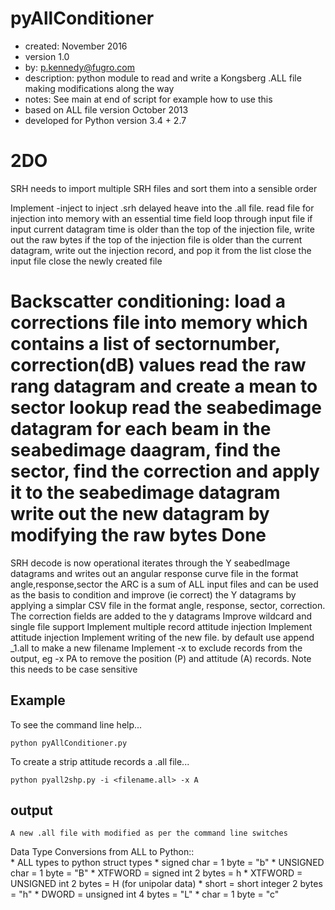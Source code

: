 pyAllConditioner
=====
* created:          November 2016
* version           1.0
* by:               p.kennedy@fugro.com
* description:      python module to read and write a Kongsberg .ALL file making modifications along the way
* notes:            See main at end of script for example how to use this
* based on ALL file version October 2013 
* developed for Python version 3.4 + 2.7

2DO
===
SRH needs to import multiple SRH files and sort them into a sensible order

Implement -inject <filename> to inject .srh delayed heave into the .all file.
    read file for injection into memory with an essential time field
    loop through input file
        if input current datagram time is older than the top of the injection file, write out the raw bytes
        if the top of the injection file is older than the current datagram, write out the injection record, and pop it from the list
    close the input file
    close the newly created file

Backscatter conditioning:
    load a corrections file into memory which contains a list of sectornumber, correction(dB) values
    read the raw rang datagram and create a mean to sector lookup
    read the seabedimage datagram
    for each beam in the seabedimage daagram, find the sector, find the correction and apply it to the seabedimage datagram
    write out the new datagram by modifying the raw bytes 
Done
====
SRH decode is now operational
iterates through the Y seabedImage datagrams and writes out an angular response curve file in the format angle,response,sector
the ARC is a sum of ALL input files and can be used as the basis to condition and improve (ie correct) the Y datagrams by applying a simplar CSV file in the format angle, response, sector, correction.  The correction fields are added to the y datagrams
Improve wildcard and single file support
Implement multiple record attitude injection
Implement attitude injection
Implement writing of the new file.  by default use append _1.all to make a new filename
Implement -x <recordIdentifiers> to exclude records from the output, eg -x PA to remove the position (P) and attitude (A) records.  Note this needs to be case sensitive

Example
-------

To see the command line help...
```
python pyAllConditioner.py
```
To create a strip attitude records a .all file...
```
python pyall2shp.py -i <filename.all> -x A
```

output
------
```
A new .all file with modified as per the command line switches
```

Data Type Conversions from ALL to Python::     
    * ALL types to python struct types
    * signed char = 1 byte = "b"
    * UNSIGNED char = 1 byte = "B"
    * XTFWORD = signed int 2 bytes = h
    * XTFWORD = UNSIGNED int 2 bytes = H (for unipolar data)
    * short = short integer 2 bytes = "h"
    * DWORD = unsigned int 4 bytes = "L"
    * char = 1 byte = "c"
```
